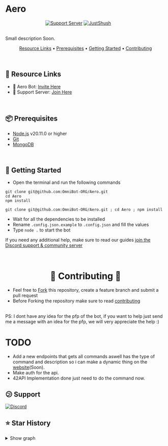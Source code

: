 # Aero
<div style="display: block; margin-left: auto; margin-right: auto; width: 50%" >
<a href="https://discord.gg/kMPF63PCQU"><img src="https://img.shields.io/badge/Discord-%235865F2.svg?style=for-the-badge&logo=discord&logoColor=white" title="Support Server" alt="Support Server" /></a> 
<a href="https://discord.gg/kMPF63PCQU"><img src="https://img.shields.io/badge/-Invite%20Me!-blue?style=for-the-badge" title="JustShush" alt="JustShush" /></a> 
</div>
<br>


Small description Soon.

<p align="center">
  <a href="#-resource-links">Resource Links</a>
  •
  <a href="#-prerequisites">Prerequisites</a>
  •
  <a href="#-getting-started">Getting Started</a>
  •
  <a href="#--contributing--">Contributing</a>
</p>

<br>

## 🔗 Resource Links

- 🤖 Aero Bot: [Invite Here](https://discord.gg/kMPF63PCQU)
- 🤝 Support Server: [Join Here](https://discord.gg/kMPF63PCQU)

<br>

## 📦 Prerequisites

- [Node.js](https://nodejs.org/en/) v20.11.0 or higher
- [Git](https://git-scm.com/downloads)
- [MongoDB](https://www.mongodb.com)

<br>

## 🚀 Getting Started

- Open the terminal and run the following commands

```
git clone git@github.com:OmniBot-ORG/Aero.git
cd Aero
npm install
```
```
git clone git@github.com:OmniBot-ORG/Aero.git ; cd Aero ; npm install
```

- Wait for all the dependencies to be installed
- Rename `.config.json.example` to `.config.json` and fill the values
- Type `node .` to start the bot

If you need any additional help, make sure to read our guides [join the Discord support & community server](https://discord.gg/kMPF63PCQU)

<br>

<h1 align="center"> 🤝 Contributing 🤝 </h1>

- Feel free to [Fork](https://github.com/OmniBot-ORG/Aero/fork) this repository, create a feature branch and submit a pull request
- Before Forking the repository make sure to read [contributing](https://github.com/OmniBot-ORG/Aero/blob/main/CONTRIBUTING.md#contributing)

<br>
PS: I dont have any idea for the pfp of the bot, if you want to help just send me a message with an idea for the pfp, we will very appreciate the help :)

# TODO

- Add a new endpoints that gets all commands aswell has the type of command and description so i can make a dynamic thing on the [website](#)(Soon).
- Make auth for the api.
- 42API Implementation done just need to do the command now.

## 😕 Support

[![Discord](https://discord.com/api/guilds/1230825612726501386/widget.png?style=banner4)](https://discord.gg/kMPF63PCQU)

## ⭐ Star History

<details>
<summary>Show graph</summary>

[![Star History Chart](https://api.star-history.com/svg?repos=OmniBot-ORG/Aero&type=Date)](https://star-history.com/#OmniBot-ORG/Aero&Date)

</details>